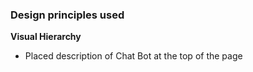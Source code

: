 ### Design principles used
**Visual Hierarchy**
- Placed description of Chat Bot at the top of the page
